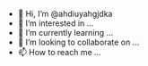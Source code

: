 - 👋 Hi, I’m @ahdiuyahgjdka
- 👀 I’m interested in ...
- 🌱 I’m currently learning ...
- 💞️ I’m looking to collaborate on ...
- 📫 How to reach me ...

<!---
ahdiuyahgjdka/ahdiuyahgjdka is a ✨ special ✨ repository because its `README.md` (this file) appears on your GitHub profile.
You can click the Preview link to take a look at your changes.
--->
